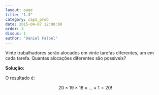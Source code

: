 ```yaml
---
layout: page
title: "1.3"
category: cap1_prob
date: 2015-04-07 12:00:00
order: 3
disqus: 1
author: "Daniel Falbel"
---
```


Vinte trabalhadores serão alocados em vinte tarefas diferentes, um em cada tarefa. Quantas alocações diferentes são possíveis?

**Solução:**

O resultado é:

$$20 \times 19 \times 18 \times ... \times 1 = 20!$$
